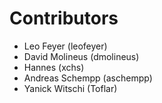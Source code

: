 # Contributors

 * Leo Feyer (leofeyer)
 * David Molineus (dmolineus)
 * Hannes (xchs)
 * Andreas Schempp (aschempp)
 * Yanick Witschi (Toflar)
